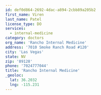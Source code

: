```yaml
---
id: def0d864-2692-4dac-a894-2cbb89a205b2
first_name: Viren
last_name: Patel
license_type: DO
services:
  - internal-medicine
category: doctors
org_name: 'Rancho Internal Medicine'
address: '7010 Smoke Ranch Road #120'
city: 'Las Vegas'
state: NV
zip: '89128'
phone: '7024777044'
title: 'Rancho Internal Medicine'
_geoloc:
  lat: 36.2032
  lng: -115.231
---
```

